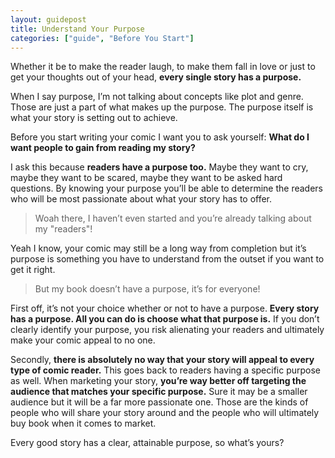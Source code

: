 ```yaml
---
layout: guidepost
title: Understand Your Purpose
categories: ["guide", "Before You Start"]
---
```


Whether it be to make the reader laugh, to make them fall in love or just to get your thoughts out of your head, **every single story has a purpose.** 

When I say purpose, I’m not talking about concepts like plot and genre. Those are just a part of what makes up the purpose. The purpose itself is what your story is setting out to achieve.

Before you start writing your comic I want you to ask yourself: **What do I want people to gain from reading my story?**

I ask this because **readers have a purpose too.** Maybe they want to cry, maybe they want to be scared, maybe they want to be asked hard questions. By knowing your purpose you’ll be able to determine the readers who will be most passionate about what your story has to offer.

> Woah there, I haven’t even started and you’re already talking about my "readers"!

Yeah I know, your comic may still be a long way from completion but it’s purpose is something you have to understand from the outset if you want to get it right.

> But my book doesn’t have a purpose, it’s for everyone!

First off, it’s not your choice whether or not to have a purpose. **Every story has a purpose. All you can do is choose what that purpose is.** If you don’t clearly identify your purpose, you risk alienating your readers and ultimately make your comic appeal to no one.

Secondly, **there is absolutely no way that your story will appeal to every type of comic reader.** This goes back to readers having a specific purpose as well. When marketing your story, **you’re way better off targeting the audience that matches your specific purpose.** Sure it may be a smaller audience but it will be a far more passionate one. Those are the kinds of people who will share your story around and the people who will ultimately buy book when it comes to market.

Every good story has a clear, attainable purpose, so what’s yours?